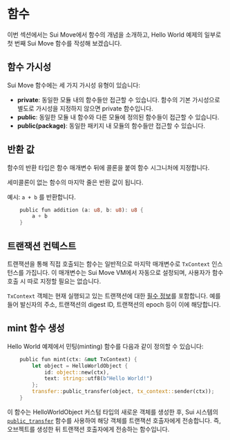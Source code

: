 # 함수

이번 섹션에서는 Sui Move에서 함수의 개념을 소개하고, Hello World 예제의 일부로 첫 번째 Sui Move 함수를 작성해 보겠습니다.

## 함수 가시성

Sui Move 함수에는 세 가지 가시성 유형이 있습니다:

- **private**: 동일한 모듈 내의 함수들만 접근할 수 있습니다. 함수의 기본 가시성으로 별도로 가시성을 지정하지 않으면 private 함수입니다. 
- **public**: 동일한 모듈 내 함수와 다른 모듈에 정의된 함수들이 접근할 수 있습니다.
- **public(package)**: 동일한 패키지 내 모듈의 함수들만 접근할 수 있습니다.

## 반환 값

함수의 반환 타입은 함수 매개변수 뒤에 콜론을 붙여 함수 시그니처에 지정합니다.

세미콜론이 없는 함수의 마지막 줄은 반환 값이 됩니다.

예시: `a + b` 를 반환합니다. 

```rust
    public fun addition (a: u8, b: u8): u8 {
        a + b    
    }
```

<!--
## 엔트리 함수

Sui Move에서 엔트리 함수는 트랜잭션으로 호출할 수 있는 함수입니다. 이러한 함수는 세 가지 요구 사항을 충족해야 합니다:

- `entry` 키워드로 표시되어야 합니다.
- 반환 값이 없어야 합니다.
- (선택 사항) 마지막 매개변수로 `TxContext` 타입의 가변 참조를 가질 수 있습니다.

-->

## 트랜잭션 컨텍스트

트랜잭션을 통해 직접 호출되는 함수는 일반적으로 마지막 매개변수로 `TxContext` 인스턴스를 가집니다. 
이 매개변수는 Sui Move VM에서 자동으로 설정되며, 사용자가 함수 호출 시 따로 지정할 필요는 없습니다.

`TxContext` 객체는 현재 실행되고 있는 트랜잭션에 대한 [필수 정보](https://github.com/MystenLabs/sui/blob/main/crates/sui-framework/packages/sui-framework/sources/tx_context.move)를 포함합니다. 
예를 들어 발신자의 주소, 트랜잭션의 digest ID, 트랜잭션의 epoch 등이 이에 해당합니다.

## mint 함수 생성

Hello World 예제에서 민팅(minting) 함수를 다음과 같이 정의할 수 있습니다:

```rust
    public fun mint(ctx: &mut TxContext) {
        let object = HelloWorldObject {
            id: object::new(ctx),
            text: string::utf8(b"Hello World!")
        };
        transfer::public_transfer(object, tx_context::sender(ctx));
    }
```

이 함수는 HelloWorldObject 커스텀 타입의 새로운 객체를 생성한 후, Sui 시스템의 [`public_transfer`](https://github.com/MystenLabs/sui/blob/main/crates/sui-framework/docs/sui-framework/transfer.md#function-public_transfer) 함수를 사용하여 해당 객체를 트랜잭션 호출자에게 전송합니다.
즉, 오브젝트를 생성한 뒤 트랜잭션 호출자에게 전송하는 함수입니다.
